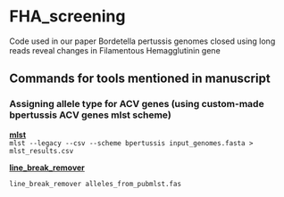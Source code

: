 # FHA_screening
Code used in our paper Bordetella pertussis genomes closed using long reads reveal changes in Filamentous Hemagglutinin gene 

## Commands for tools mentioned in manuscript

### Assigning allele type for ACV genes (using custom-made bpertussis ACV genes mlst scheme)
**[mlst](https://github.com/tseemann/mlst)**  
`mlst --legacy --csv --scheme bpertussis input_genomes.fasta > mlst_results.csv `

**[line_break_remover](https://github.com/nataliering/FHA_screening/blob/master/line_break_remover)** 

`line_break_remover alleles_from_pubmlst.fas`

